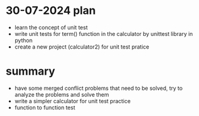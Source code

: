 # 30-07-2024 plan
- learn the concept of unit test
- write unit tests for term() function in the calculator by unittest library in python 
- create a new project (calculator2) for unit test pratice



# summary
- have some merged conflict problems that need to be solved, try to analyze the problems and solve them
- write a simpler calculator for unit test practice
- function to function test
